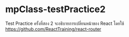 # mpClass-testPractice2
Test Practice ครั้งที่สอง 2 จะอธิบายการเปลี่ยนหน้าของ React โดยใช้ https://github.com/ReactTraining/react-router
